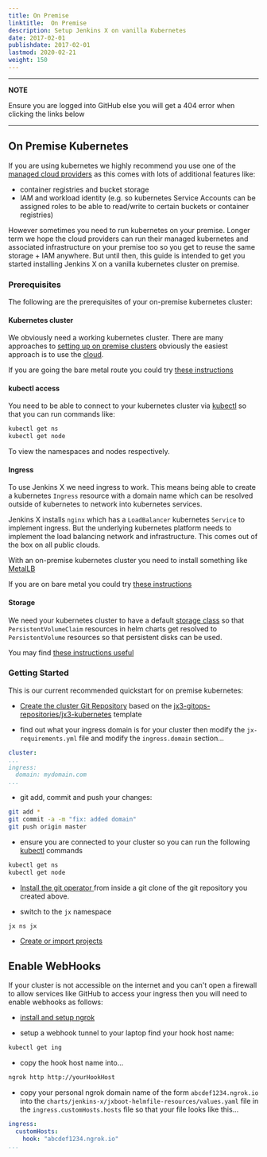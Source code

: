 ```yaml
---
title: On Premise
linktitle:  On Premise
description: Setup Jenkins X on vanilla Kubernetes  
date: 2017-02-01
publishdate: 2017-02-01
lastmod: 2020-02-21
weight: 150
---
```


---
**NOTE**

Ensure you are logged into GitHub else you will get a 404 error when clicking the links below

---

## On Premise Kubernetes

If you are using kubernetes we highly recommend you use one of the [managed cloud providers](/docs/v3/#administration) as this comes with lots of additional features like:

* container registries and bucket storage
* IAM and workload identity (e.g. so kubernetes Service Accounts can be assigned roles to be able to read/write to certain buckets or container registries) 

However sometimes you need to run kubernetes on your premise. Longer term we hope the cloud providers can run their managed kubernetes and associated infrastructure on your premise too so you get to reuse the same storage + IAM anywhere. But until then, this guide is intended to get you started installing Jenkins X on a vanilla kubernetes cluster on premise.

### Prerequisites

The following are the prerequisites of your on-premise kubernetes cluster:

#### Kubernetes cluster

We obviously need a working kubernetes cluster. There are many approaches to [setting up on premise clusters](https://kubernetes.io/docs/setup/production-environment/tools/) obviously the easiest approach is to use the [cloud](/docs/v3/#administration).

If you are going the bare metal route you could try [these instructions](https://007ba7.us/howto/k8s-install/)
 
#### kubectl access

You need to be able to connect to your kubernetes cluster via [kubectl](https://kubernetes.io/docs/tasks/tools/install-kubectl/) so that you can run commands like:

```bash 
kubectl get ns
kubectl get node
```

To view the namespaces and nodes respectively.
 
#### Ingress

To use Jenkins X we need ingress to work. This means being able to create a kubernetes `Ingress`  resource with a domain name which can be resolved outside of kubernetes to network into kubernetes services.

Jenkins X installs `nginx` which has a `LoadBalancer` kubernetes `Service` to implement ingress. But the underlying kubernetes platform needs to implement the load balancing network and infrastructure. This comes out of the box on all public clouds.
 
With an on-premise kubernetes cluster you need to install something like [MetalLB](https://metallb.universe.tf/)

If you are on bare metal you could try [these instructions](https://007ba7.us/howto/metallb/)

#### Storage

We need your kubernetes cluster to have a default [storage class](https://kubernetes.io/docs/concepts/storage/storage-classes/) so that `PersistentVolumeClaim` resources in helm charts get resolved to `PersistentVolume` resources so that persistent disks can be used.

You may find [these instructions useful](https://007ba7.us/howto/nfs-storage/)

### Getting Started

This is our current recommended quickstart for on premise kubernetes:

*  <a href="https://github.com/jx3-gitops-repositories/jx3-kubernetes/generate" target="github" class="btn bg-primary text-light">Create the cluster Git Repository</a> based on the [jx3-gitops-repositories/jx3-kubernetes](https://github.com/jx3-gitops-repositories/jx3-kubernetes/generate) template

* find out what your ingress domain is for your cluster then modify the `jx-requirements.yml` file and modify the `ingress.domain` section...

```yaml
cluster:
...
ingress:
  domain: mydomain.com
...
```

* git add, commit and push your changes:

```bash
git add *
git commit -a -m "fix: added domain"
git push origin master
```

* ensure you are connected to your cluster so you can run the following [kubectl](https://kubernetes.io/docs/tasks/tools/install-kubectl/) commands 

```bash 
kubectl get ns
kubectl get node      
```        

*  <a href="/docs/v3/guides/operator/" 
    target="github" class="btn bg-primary text-light" 
    title="install the git operator to setup Jenkins X in your cluster">
    Install the git operator
  </a> from inside a git clone of the git repository you created above.

* switch to the `jx` namespace

```bash    
jx ns jx
```        

*  <a href="/docs/v3/develop/create-project/" class="btn bg-primary text-light">Create or import projects</a> 


## Enable WebHooks

If your cluster is not accessible on the internet and you can't open a firewall to allow services like GitHub to access your ingress then you will need to enable webhooks as follows:
 

* [install and setup ngrok](https://ngrok.com/)

* setup a webhook tunnel to your laptop find your hook host name:

```bash
kubectl get ing
```

* copy the hook host name into...
 
```bash
ngrok http http://yourHookHost
```

* copy your personal ngrok domain name of the form `abcdef1234.ngrok.io` into the `charts/jenkins-x/jxboot-helmfile-resources/values.yaml` file in the `ingress.customHosts.hosts` file so that your file looks like this...

```yaml
ingress:
  customHosts:
    hook: "abcdef1234.ngrok.io"
...
```

